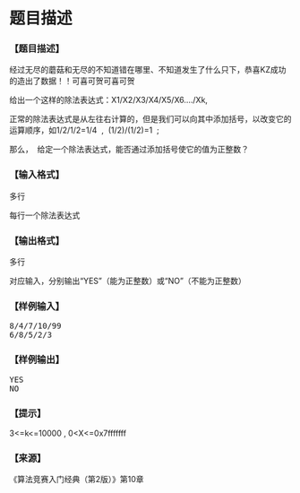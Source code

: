 # 题目描述


<h3>
【题目描述】
</h3>
<p>
经过无尽的蘑菇和无尽的不知道错在哪里、不知道发生了什么只下，恭喜KZ成功的造出了数据！！可喜可贺可喜可贺
</p>
<p>
给出一个这样的除法表达式：X1/X2/X3/X4/X5/X6..../Xk,
</p>
<p>
正常的除法表达式是从左往右计算的，但是我们可以向其中添加括号，以改变它的运算顺序，如1/2/1/2=1/4  ,  (1/2)/(1/2)=1  ;
</p>
<p>
那么，  给定一个除法表达式，能否通过添加括号使它的值为正整数？
</p>
<h3>
【输入格式】
</h3>
<p>
多行
</p>
<p>
每行一个除法表达式
</p>
<h3>
【输出格式】
</h3>
<p>
多行
</p>
<p>
对应输入，分别输出“YES”（能为正整数）或“NO”（不能为正整数）
</p>
<h3>
【样例输入】
</h3>
<pre>8/4/7/10/99
6/8/5/2/3
</pre>
<h3>
【样例输出】
</h3>
<pre>YES
NO
</pre>
<h3>
【提示】
</h3>
<p>
3&lt;=k&lt;=10000 , 0&lt;X&lt;=0x7fffffff
</p>
<h3>
【来源】
</h3>
<p>
《算法竞赛入门经典（第2版）》第10章
</p>
